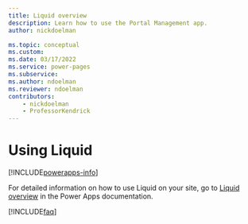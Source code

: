```yaml
---
title: Liquid overview
description: Learn how to use the Portal Management app.
author: nickdoelman

ms.topic: conceptual
ms.custom: 
ms.date: 03/17/2022
ms.service: power-pages
ms.subservice: 
ms.author: ndoelman
ms.reviewer: ndoelman
contributors:
    - nickdoelman
    - ProfessorKendrick
---
```


# Using Liquid


[!INCLUDE[powerapps-info](../includes/cc-powerapps-info.md)]

For detailed information on how to use Liquid on your site, go to [Liquid overview](/powerapps/maker/portals/liquid/liquid-overview) in the Power Apps documentation.

[!INCLUDE[faq](../includes/cc-faqs.md)]